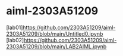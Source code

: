 # aiml-2303A51209
[lab01]https://github.com/2303A51209/aiml-2303A51209/blob/main/Untitled0.ipynb
[lab02]https://github.com/2303A51209/aiml-2303A51209/blob/main/LAB2AIML.ipynb
